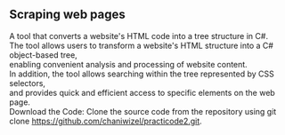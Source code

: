 ## Scraping web pages
A tool that converts a website's HTML code into a tree structure in C#. <br/>
The tool allows users to transform a website's HTML structure into a C# object-based tree, <br/>
enabling convenient analysis and processing of website content.<br/> 
In addition, the tool allows searching within the tree represented by CSS selectors,<br/>
and provides quick and efficient access to specific elements on the web page.<br/>
Download the Code: Clone the source code from the repository using git clone https://github.com/chaniwizel/practicode2.git.
